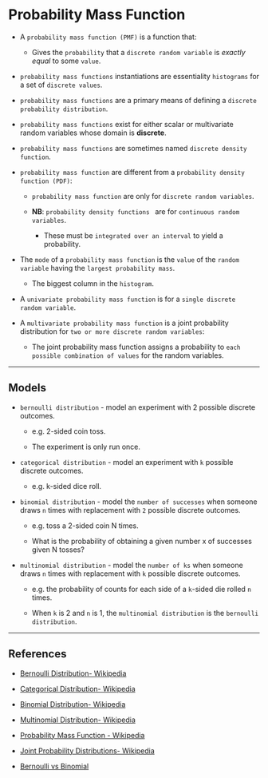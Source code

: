 # Probability Mass Function

* A `probability mass function (PMF)` is a function that:

    * Gives the `probability` that a `discrete random variable` is _exactly equal_ to some `value`.

* `probability mass functions` instantiations are essentiality `histograms` for a set of `discrete values`.
    
* `probability mass functions` are a primary means of defining a `discrete probability distribution`.

* `probability mass functions` exist for either scalar or multivariate random variables whose domain is __discrete__.
    
* `probability mass functions` are sometimes named `discrete density function`.

* `probability mass function` are different from a `probability density function (PDF)`:

    * `probability mass function` are only for `discrete random variables`.

    * __NB__: `probability density functions ` are for `continuous random variables`.

        * These must be `integrated over an interval` to yield a probability. 

* The `mode` of a `probability mass function` is the `value` of the `random variable` having the `largest probability mass`.

    * The biggest column in the `histogram`.

* A `univariate probability mass function` is for a `single discrete random variable`.

* A `multivariate probability mass function` is a joint probability distribution for `two or more discrete random variables`:

    * The joint probability mass function assigns a probability to `each possible combination of values` for the random variables. 

---

## Models

* `bernoulli distribution` - model an experiment with 2 possible discrete outcomes. 

    * e.g. 2-sided coin toss.

    * The experiment is only run once.

* `categorical distribution` - model an experiment with `k` possible discrete outcomes. 

    * e.g. k-sided dice roll.

* `binomial distribution` - model the `number of successes` when someone draws `n` times with replacement with `2` possible discrete outcomes.

    * e.g. toss a 2-sided coin N times.

    * What is the probability of obtaining a given number x of successes given N tosses?

* `multinomial distribution` - model the `number of ks` when someone draws `n` times with replacement with `k` possible discrete outcomes. 

    * e.g. the probability of counts for each side of a `k`-sided die rolled `n` times.

    * When `k` is 2 and `n` is 1, the `multinomial distribution` is the `bernoulli distribution`.

---

## References

* [Bernoulli Distribution- Wikipedia](https://en.wikipedia.org/wiki/Bernoulli_distribution)

* [Categorical Distribution- Wikipedia](https://en.wikipedia.org/wiki/Categorical_distribution)

* [Binomial Distribution- Wikipedia](https://en.wikipedia.org/wiki/Binomial_distribution)

* [Multinomial Distribution- Wikipedia](https://en.wikipedia.org/wiki/Multinomial_distribution)

* [Probability Mass Function - Wikipedia](https://en.wikipedia.org/wiki/Probability_mass_function)

* [Joint Probability Distributions- Wikipedia](https://en.wikipedia.org/wiki/Joint_probability_distribution)

* [Bernoulli vs Binomial](https://towardsdatascience.com/understanding-bernoulli-and-binomial-distributions-a1eef4e0da8f)